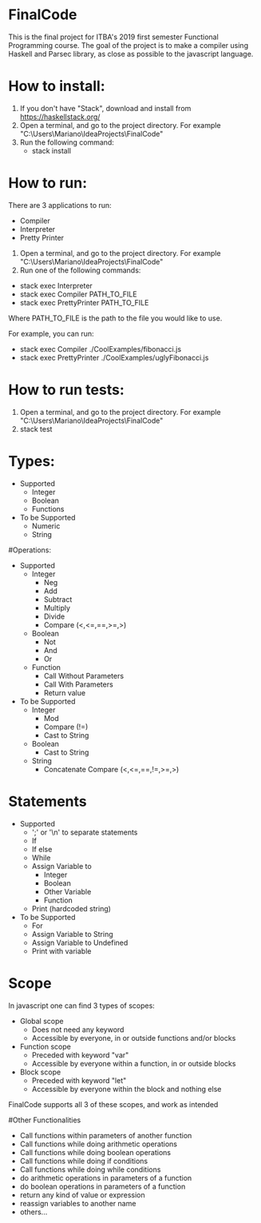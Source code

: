 # FinalCode

This is the final project for ITBA's 2019 first semester Functional Programming course.
The goal of the project is to make a compiler using Haskell and Parsec library, as close as possible to the
javascript language.

# How to install:

1. If you don't have "Stack", download and install from https://haskellstack.org/
2. Open a terminal, and go to the project directory. For example "C:\Users\Mariano\IdeaProjects\FinalCode"
3. Run the following command:
   * stack install
   
# How to run:

There are 3 applications to run:
 * Compiler
 * Interpreter
 * Pretty Printer

1. Open a terminal, and go to the project directory. For example "C:\Users\Mariano\IdeaProjects\FinalCode"
2. Run one of the following commands:
  * stack exec Interpreter
  * stack exec Compiler PATH_TO_FILE
  * stack exec PrettyPrinter PATH_TO_FILE

Where PATH_TO_FILE is the path to the file you would like to use.

For example, you can run: 
* stack exec Compiler ./CoolExamples/fibonacci.js
* stack exec PrettyPrinter ./CoolExamples/uglyFibonacci.js

# How to run tests:

1. Open a terminal, and go to the project directory. For example "C:\Users\Mariano\IdeaProjects\FinalCode"
2. stack test



# Types:
 * Supported
   * Integer
   * Boolean
   * Functions
 * To be Supported
   * Numeric
   * String

#Operations:
 * Supported
   * Integer
      * Neg
      * Add
      * Subtract
      * Multiply
      * Divide
      * Compare (<,<=,==,>=,>)
   * Boolean
      * Not
      * And
      * Or
   * Function
      * Call Without Parameters
      * Call With Parameters
      * Return value
 * To be Supported
   * Integer
      * Mod
      * Compare (!=)
      * Cast to String
   * Boolean
      * Cast to String
   * String
      * Concatenate
      Compare (<,<=,==,!=,>=,>)

# Statements
 * Supported
    * ';' or '\n' to separate statements
    * If
    * If else
    * While
    * Assign Variable to
      * Integer
      * Boolean
      * Other Variable
      * Function
    * Print (hardcoded string)
 * To be Supported
    * For
    * Assign Variable to String
    * Assign Variable to Undefined
    * Print with variable

# Scope
In javascript one can find 3 types of scopes:
* Global scope
    * Does not need any keyword
    * Accessible by everyone, in or outside functions and/or blocks
* Function scope
    * Preceded with keyword "var"
    * Accessible by everyone within a function, in or outside blocks
* Block scope
    * Preceded with keyword "let"
    * Accessible by everyone within the block and nothing else
    
FinalCode supports all 3 of these scopes, and work as intended

#Other Functionalities
  * Call functions within parameters of another function
  * Call functions while doing arithmetic operations
  * Call functions while doing boolean operations
  * Call functions while doing if conditions
  * Call functions while doing while conditions
  * do arithmetic operations in parameters of a function
  * do boolean operations in parameters of a function
  * return any kind of value or expression
  * reassign variables to another name
  * others...
